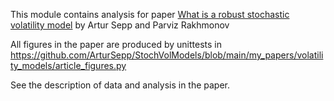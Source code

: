 This module contains analysis for paper
[What is a robust stochastic volatility model](https://papers.ssrn.com/sol3/papers.cfm?abstract_id=4647027) by Artur Sepp and Parviz Rakhmonov

All figures in the paper are produced by unittests in
https://github.com/ArturSepp/StochVolModels/blob/main/my_papers/volatility_models/article_figures.py

See the description of data and analysis in the paper.
